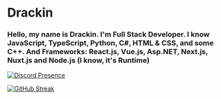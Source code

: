 # Drackin

### Hello, my name is Drackin. I'm Full Stack Developer. I know JavaScript, TypeScript, Python, C#, HTML & CSS, and some C++. And Frameworks: React.js, Vue.js, Asp.NET, Next.js, Nuxt.js and Node.js (I know, it's Runtime)

[![Discord Presence](https://lanyard-profile-readme.vercel.app/api/607507574018801664)](https://discord.com/users/607507574018801664)

[![GitHub Streak](https://github-readme-streak-stats.herokuapp.com/?user=Drackin&theme=dark)](https://git.io/streak-stats)
